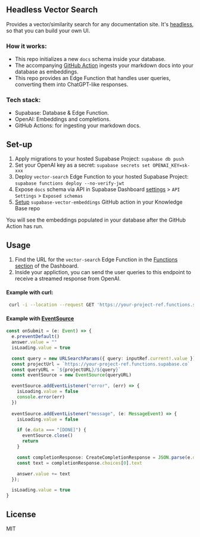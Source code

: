 ## Headless Vector Search

Provides a vector/similarity search for any documentation site. It's [headless](https://en.wikipedia.org/wiki/Headless_software), so that you can build your own UI.

### How it works:

- This repo initializes a new `docs` schema inside your database.
- The accompanying [GitHub Action](https://github.com/supabase/supabase-vector-embeddings-github-action) ingests your markdown docs into your database as embeddings.
- This repo provides an Edge Function that handles user queries, converting them into ChatGPT-like responses.

### Tech stack:

- Supabase: Database & Edge Function.
- OpenAI: Embeddings and completions.
- GitHub Actions: for ingesting your markdown docs.

## Set-up

1. Apply migrations to your hosted Supabase Project: `supabase db push`
2. Set your OpenAI key as a secret: `supabase secrets set OPENAI_KEY=sk-xxx`
3. Deploy `vector-search` Edge Function to your hosted Supabase Project: `supabase functions deploy --no-verify-jwt`
4. Expose `docs` schema via API in Supabase Dashboard [settings](https://app.supabase.com/project/_/settings/api) > `API Settings` > `Exposed schemas`
5. [Setup](https://github.com/supabase/supabase-vector-embeddings-github-action#use) `supabase-vector-embeddings` GitHub action in your Knowledge Base repo

You will see the embeddings populated in your database after the GitHub Action has run.

## Usage

1. Find the URL for the `vector-search` Edge Function in the [Functions section](https://app.supabase.com/project/_/functions) of the Dashboard.
2. Inside your appliction, you can send the user queries to this endpoint to receive a streamed response from OpenAI.

#### Example with curl:

```bash
 curl -i --location --request GET 'https://your-project-ref.functions.supabase.co/vector-search?query=What%27s+Supabase%3F'
```

#### Example with [EventSource](https://developer.mozilla.org/en-US/docs/Web/API/EventSource)

```ts
const onSubmit = (e: Event) => {
  e.preventDefault()
  answer.value = ""
  isLoading.value = true

  const query = new URLSearchParams({ query: inputRef.current!.value })
  const projectUrl = `https://your-project-ref.functions.supabase.co`
  const queryURL = `${projectURL}/${query}`
  const eventSource = new EventSource(queryURL)

  eventSource.addEventListener("error", (err) => {
    isLoading.value = false
    console.error(err)
  })
  
  eventSource.addEventListener("message", (e: MessageEvent) => {
    isLoading.value = false

    if (e.data === "[DONE]") {
      eventSource.close()
      return
    }

    const completionResponse: CreateCompletionResponse = JSON.parse(e.data)
    const text = completionResponse.choices[0].text

    answer.value += text
  });

  isLoading.value = true
}
```

## License

MIT
